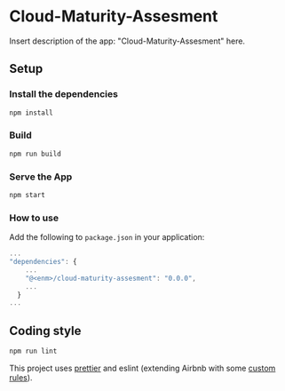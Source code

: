 # Cloud-Maturity-Assesment

Insert description of the app: "Cloud-Maturity-Assesment" here.

## Setup

### Install the dependencies

```bash
npm install
```

### Build

```bash
npm run build
```

### Serve the App

```bash
npm start
```

### How to use

Add the following to `package.json` in your application:

```javascript
...
"dependencies": {
    ...
    "@<enm>/cloud-maturity-assesment": "0.0.0",
    ...
  }
...
```

## Coding style

```bash
npm run lint
```

This project uses [prettier](https://github.com/prettier/prettier) and eslint
(extending Airbnb with some [custom rules](.eslintrc.js)).  
